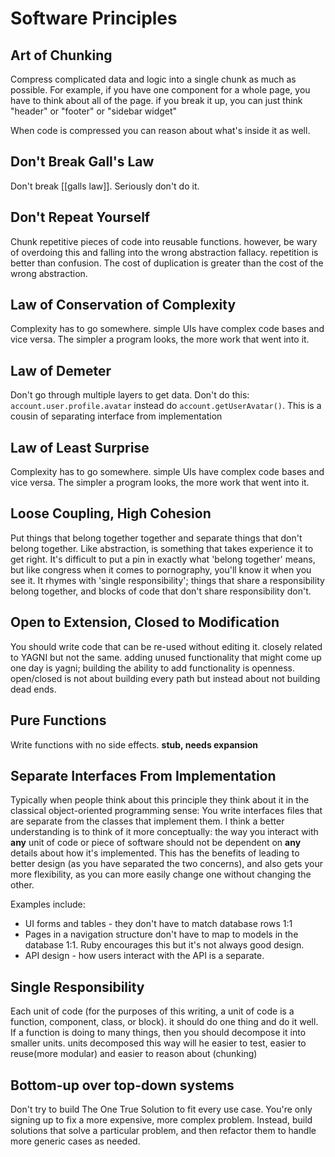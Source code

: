 # Software Principles

## Art of Chunking

Compress complicated data and logic into a single chunk as much as possible. For example, if you have one component for a whole page, you have to think about all of the page. if you break it up, you can just think "header" or "footer" or "sidebar widget"

When code is compressed you can reason about what's inside it as well. 

## Don't Break Gall's Law

Don't break [[galls law]]. Seriously don't do it. 


## Don't Repeat Yourself

Chunk repetitive pieces of code into reusable functions. however, be wary of overdoing this and falling into the wrong abstraction fallacy. repetition is better than confusion. The cost of duplication is greater than the cost of the wrong abstraction. 


## Law of Conservation of Complexity

Complexity has to go somewhere. simple UIs have complex code bases and vice versa. The simpler a program looks, the more work that went into it.

## Law of Demeter

Don't go through multiple layers to get data.  Don't do this: `account.user.profile.avatar` instead do `account.getUserAvatar()`. This is a cousin of separating interface from implementation 

## Law of Least Surprise

Complexity has to go somewhere. simple UIs have complex code bases and vice versa. The simpler a program looks, the more work that went into it.

## Loose Coupling, High Cohesion

Put things that belong together together and separate things that don't belong together. Like abstraction, is something that takes experience it to get right. It's difficult to put a pin in exactly what 'belong together' means, but like congress when it comes to pornography, you'll know it when you see it. It rhymes with 'single responsibility'; things that share a responsibility belong together, and blocks of code that don't share responsibility don't. 

## Open to Extension, Closed to Modification

You should write code that can be re-used without editing it. closely related to YAGNI but not the same. adding unused functionality that might come up one day is yagni; building the ability to add functionality is openness. open/closed is not about building every path but instead about not building dead ends. 

## Pure Functions

Write functions with no side effects. 
__stub, needs expansion__

## Separate Interfaces From Implementation

 Typically when people think about this principle they think about it in the classical object-oriented programming sense: You write interfaces files that are separate from the classes that implement them. I think a better understanding is to think of it more conceptually: the way you interact with __any__ unit of code or piece of software should not be dependent on __any__ details about how it's implemented. This has the benefits of leading to better design (as you have separated the two concerns), and also gets your more flexibility, as you can more easily change one without changing the other. 

 Examples include: 

- UI forms and tables - they don't have to match database rows 1:1
- Pages in a navigation structure don't have to map to models in the database 1:1. Ruby encourages this but it's not always good design. 
- API design - how users interact with the API is a separate.


## Single Responsibility

Each unit of code (for the purposes of this writing, a unit of code is a function, component, class, or block). it should do one thing and do it well. If a function is doing to many things, then you should decompose it into smaller units. units decomposed this way will he easier to test, easier to reuse(more modular) and easier to reason about (chunking)

## Bottom-up over top-down systems 
Don't try to build The One True Solution to fit every use case. You're only signing up to fix a more expensive, more complex problem. Instead, build solutions that solve a particular problem, and then refactor them to handle more generic cases as needed.